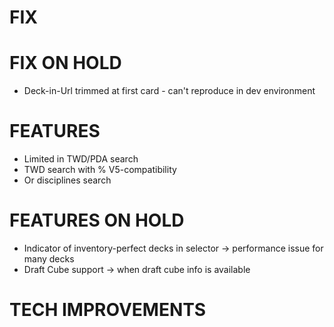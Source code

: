 # FIX

# FIX ON HOLD
- Deck-in-Url trimmed at first card - can't reproduce in dev environment

# FEATURES
- Limited in TWD/PDA search
- TWD search with % V5-compatibility
- Or disciplines search

# FEATURES ON HOLD
- Indicator of inventory-perfect decks in selector -> performance issue for many decks
- Draft Cube support -> when draft cube info is available

# TECH IMPROVEMENTS
